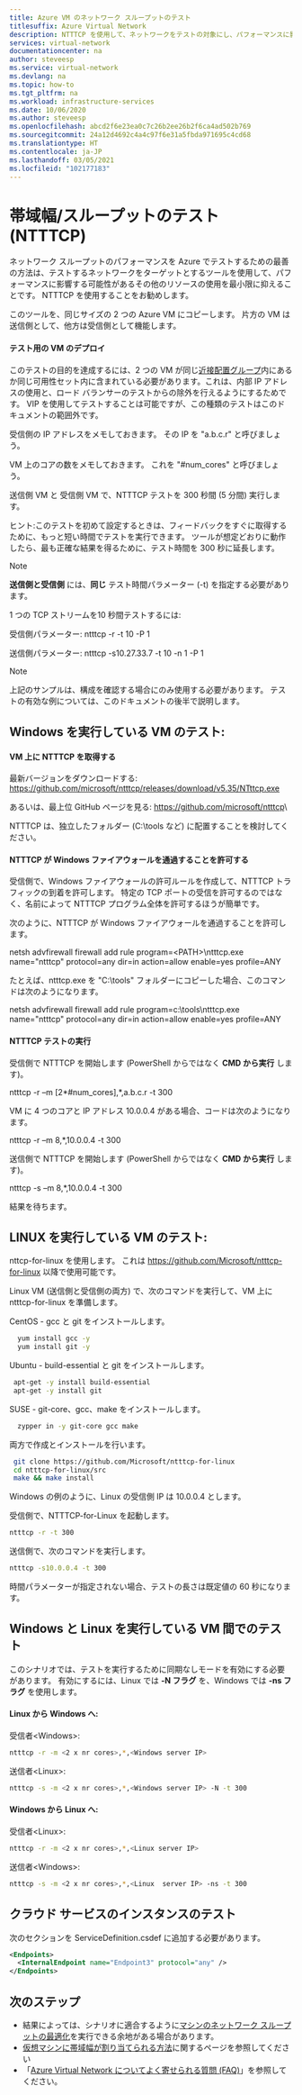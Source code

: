 ```yaml
---
title: Azure VM のネットワーク スループットのテスト
titlesuffix: Azure Virtual Network
description: NTTTCP を使用して、ネットワークをテストの対象にし、パフォーマンスに影響する可能性のある他のリソースの使用を最小限に抑えます。
services: virtual-network
documentationcenter: na
author: steveesp
ms.service: virtual-network
ms.devlang: na
ms.topic: how-to
ms.tgt_pltfrm: na
ms.workload: infrastructure-services
ms.date: 10/06/2020
ms.author: steveesp
ms.openlocfilehash: abcd2f6e23ea0c7c26b2ee26b2f6ca4ad502b769
ms.sourcegitcommit: 24a12d4692c4a4c97f6e31a5fbda971695c4cd68
ms.translationtype: HT
ms.contentlocale: ja-JP
ms.lasthandoff: 03/05/2021
ms.locfileid: "102177183"
---
```

# <a name="bandwidththroughput-testing-ntttcp"></a>帯域幅/スループットのテスト (NTTTCP)

ネットワーク スループットのパフォーマンスを Azure でテストするための最善の方法は、テストするネットワークをターゲットとするツールを使用して、パフォーマンスに影響する可能性があるその他のリソースの使用を最小限に抑えることです。 NTTTCP を使用することをお勧めします。

このツールを、同じサイズの 2 つの Azure VM にコピーします。 片方の VM は送信側として、他方は受信側として機能します。

#### <a name="deploying-vms-for-testing"></a>テスト用の VM のデプロイ
このテストの目的を達成するには、2 つの VM が同じ[近接配置グループ](../virtual-machines/co-location.md)内にあるか同じ可用性セット内に含まれている必要があります。これは、内部 IP アドレスの使用と、ロード バランサーのテストからの除外を行えるようにするためです。 VIP を使用してテストすることは可能ですが、この種類のテストはこのドキュメントの範囲外です。

受信側の IP アドレスをメモしておきます。 その IP を "a.b.c.r" と呼びましょう。

VM 上のコアの数をメモしておきます。 これを "\#num\_cores" と呼びましょう。

送信側 VM と 受信側 VM で、NTTTCP テストを 300 秒間 (5 分間) 実行します。

ヒント:このテストを初めて設定するときは、フィードバックをすぐに取得するために、もっと短い時間でテストを実行できます。 ツールが想定どおりに動作したら、最も正確な結果を得るために、テスト時間を 300 秒に延長します。

> [!NOTE]
> **送信側と受信側** には、**同じ** テスト時間パラメーター (-t) を指定する必要があります。

1 つの TCP ストリームを10 秒間テストするには:

受信側パラメーター: ntttcp -r -t 10 -P 1

送信側パラメーター: ntttcp -s10.27.33.7 -t 10 -n 1 -P 1

> [!NOTE]
> 上記のサンプルは、構成を確認する場合にのみ使用する必要があります。 テストの有効な例については、このドキュメントの後半で説明します。

## <a name="testing-vms-running-windows"></a>Windows を実行している VM のテスト:

#### <a name="get-ntttcp-onto-the-vms"></a>VM 上に NTTTCP を取得する

最新バージョンをダウンロードする: https://github.com/microsoft/ntttcp/releases/download/v5.35/NTttcp.exe

あるいは、最上位 GitHub ページを見る: <https://github.com/microsoft/ntttcp>\

NTTTCP は、独立したフォルダー (C:\\tools など) に配置することを検討してください。

#### <a name="allow-ntttcp-through-the-windows-firewall"></a>NTTTCP が Windows ファイアウォールを通過することを許可する
受信側で、Windows ファイアウォールの許可ルールを作成して、NTTTCP トラフィックの到着を許可します。 特定の TCP ポートの受信を許可するのではなく、名前によって NTTTCP プログラム全体を許可するほうが簡単です。

次のように、NTTTCP が Windows ファイアウォールを通過することを許可します。

netsh advfirewall firewall add rule program=\<PATH\>\\ntttcp.exe name="ntttcp" protocol=any dir=in action=allow enable=yes profile=ANY

たとえば、ntttcp.exe を "C:\\tools" フォルダーにコピーした場合、このコマンドは次のようになります。 

netsh advfirewall firewall add rule program=c:\\tools\\ntttcp.exe name="ntttcp" protocol=any dir=in action=allow enable=yes profile=ANY

#### <a name="running-ntttcp-tests"></a>NTTTCP テストの実行

受信側で NTTTCP を開始します (PowerShell からではなく **CMD から実行** します)。

ntttcp -r –m [2\*\#num\_cores],\*,a.b.c.r -t 300

VM に 4 つのコアと IP アドレス 10.0.0.4 がある場合、コードは次のようになります。

ntttcp -r –m 8,\*,10.0.0.4 -t 300


送信側で NTTTCP を開始します (PowerShell からではなく **CMD から実行** します)。

ntttcp -s –m 8,\*,10.0.0.4 -t 300 

結果を待ちます。


## <a name="testing-vms-running-linux"></a>LINUX を実行している VM のテスト:

nttcp-for-linux を使用します。 これは <https://github.com/Microsoft/ntttcp-for-linux> 以降で使用可能です。

Linux VM (送信側と受信側の両方) で、次のコマンドを実行して、VM 上に ntttcp-for-linux を準備します。

CentOS - gcc と git をインストールします。
``` bash
  yum install gcc -y  
  yum install git -y
```
Ubuntu - build-essential と git をインストールします。
``` bash
 apt-get -y install build-essential  
 apt-get -y install git
```
SUSE - git-core、gcc、make をインストールします。
``` bash
  zypper in -y git-core gcc make
```
両方で作成とインストールを行います。
``` bash
 git clone https://github.com/Microsoft/ntttcp-for-linux
 cd ntttcp-for-linux/src
 make && make install
```

Windows の例のように、Linux の受信側 IP は 10.0.0.4 とします。

受信側で、NTTTCP-for-Linux を起動します。

``` bash
ntttcp -r -t 300
```

送信側で、次のコマンドを実行します。

``` bash
ntttcp -s10.0.0.4 -t 300
```
 
時間パラメーターが指定されない場合、テストの長さは既定値の 60 秒になります。

## <a name="testing-between-vms-running-windows-and-linux"></a>Windows と Linux を実行している VM 間でのテスト

このシナリオでは、テストを実行するために同期なしモードを有効にする必要があります。 有効にするには、Linux では **-N フラグ** を、Windows では **-ns フラグ** を使用します。

#### <a name="from-linux-to-windows"></a>Linux から Windows へ:

受信者\<Windows>:

``` bash
ntttcp -r -m <2 x nr cores>,*,<Windows server IP>
```

送信者\<Linux>:

``` bash
ntttcp -s -m <2 x nr cores>,*,<Windows server IP> -N -t 300
```

#### <a name="from-windows-to-linux"></a>Windows から Linux へ:

受信者\<Linux>:

``` bash
ntttcp -r -m <2 x nr cores>,*,<Linux server IP>
```

送信者\<Windows>:

``` bash
ntttcp -s -m <2 x nr cores>,*,<Linux  server IP> -ns -t 300
```
## <a name="testing-cloud-service-instances"></a>クラウド サービスのインスタンスのテスト
次のセクションを ServiceDefinition.csdef に追加する必要があります。
```xml
<Endpoints>
  <InternalEndpoint name="Endpoint3" protocol="any" />
</Endpoints> 
```

## <a name="next-steps"></a>次のステップ
* 結果によっては、シナリオに適合するように[マシンのネットワーク スループットの最適化](virtual-network-optimize-network-bandwidth.md)を実行できる余地がある場合があります。
* [仮想マシンに帯域幅が割り当てられる方法](virtual-machine-network-throughput.md)に関するページを参照してください
* 「[Azure Virtual Network についてよく寄せられる質問 (FAQ)](virtual-networks-faq.md)」を参照してください。
